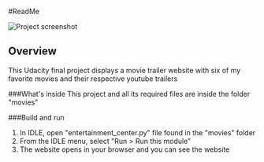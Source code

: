 #ReadMe

![Project screenshot](file:///Users/amrutharamesh/Desktop/Udacity/movies/screenshot.png)

## Overview
This Udacity final project displays a movie trailer website with six of my favorite movies and their respective youtube trailers

###What's inside
This project and all its required files are inside the folder "movies"

###Build and run
 1. In IDLE, open "entertainment_center.py" file found in 	the "movies" folder
 2. From the IDLE menu, select "Run > Run this module"
 3. The website opens in your browser and you can see the 	website

